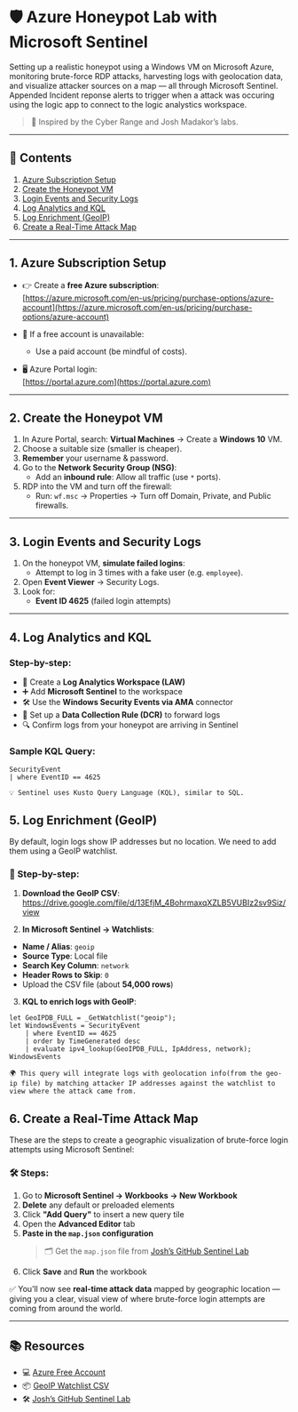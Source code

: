 # 🛡️ Azure Honeypot Lab with Microsoft Sentinel

Setting up a realistic honeypot using a Windows VM on Microsoft Azure, monitoring brute-force RDP attacks, harvesting logs with geolocation data, and visualize attacker sources on a map — all through Microsoft Sentinel. Appended Incident reponse alerts to trigger when a attack was occuring using the logic app to connect to the logic analystics workspace.

> 🔗 Inspired by the Cyber Range and Josh Madakor’s labs.

---

## 📌 Contents

1. [Azure Subscription Setup](#1-azure-subscription-setup)  
2. [Create the Honeypot VM](#2-create-the-honeypot-vm)  
3. [Login Events and Security Logs](#3-login-events-and-security-logs)  
4. [Log Analytics and KQL](#4-log-analytics-and-kql)  
5. [Log Enrichment (GeoIP)](#5-log-enrichment-geoip)  
6. [Create a Real-Time Attack Map](#6-create-a-real-time-attack-map)

---

## 1. Azure Subscription Setup

- 👉 Create a **free Azure subscription**:  
  [https://azure.microsoft.com/en-us/pricing/purchase-options/azure-account](https://azure.microsoft.com/en-us/pricing/purchase-options/azure-account)

- 🔁 If a free account is unavailable:
  - Use a paid account (be mindful of costs).
 

- 🖥️ Azure Portal login:  
  [https://portal.azure.com](https://portal.azure.com)

---

## 2. Create the Honeypot VM

1. In Azure Portal, search: **Virtual Machines** → Create a **Windows 10** VM.
2. Choose a suitable size (smaller is cheaper).
3. **Remember** your username & password.
4. Go to the **Network Security Group (NSG)**:
   - Add an **inbound rule**: Allow all traffic (use `*` ports).
5. RDP into the VM and turn off the firewall:
   - Run: `wf.msc` → Properties → Turn off Domain, Private, and Public firewalls.

---

## 3. Login Events and Security Logs

1. On the honeypot VM, **simulate failed logins**:
   - Attempt to log in 3 times with a fake user (e.g. `employee`).
2. Open **Event Viewer** → Security Logs.
3. Look for:
   - **Event ID 4625** (failed login attempts)

---

## 4. Log Analytics and KQL

### Step-by-step:

- 🔧 Create a **Log Analytics Workspace (LAW)**
- ➕ Add **Microsoft Sentinel** to the workspace
- 🛠️ Use the **Windows Security Events via AMA** connector
- 📌 Set up a **Data Collection Rule (DCR)** to forward logs
- 🔍 Confirm logs from your honeypot are arriving in Sentinel

### Sample KQL Query:
```
SecurityEvent
| where EventID == 4625

💡 Sentinel uses Kusto Query Language (KQL), similar to SQL. 
```

## 5. Log Enrichment (GeoIP)

By default, login logs show IP addresses but no location. We need to add them using a GeoIP watchlist.

### 🔽 Step-by-step:

1. **Download the GeoIP CSV**:
https://drive.google.com/file/d/13EfjM_4BohrmaxqXZLB5VUBIz2sv9Siz/view

2. **In Microsoft Sentinel → Watchlists**:
- **Name / Alias**: `geoip`
- **Source Type**: Local file
- **Search Key Column**: `network`
- **Header Rows to Skip**: `0`
- Upload the CSV file (about **54,000 rows**)

3. **KQL to enrich logs with GeoIP**:
```kql
let GeoIPDB_FULL = _GetWatchlist("geoip");
let WindowsEvents = SecurityEvent
    | where EventID == 4625
    | order by TimeGenerated desc
    | evaluate ipv4_lookup(GeoIPDB_FULL, IpAddress, network);
WindowsEvents

🌍 This query will integrate logs with geolocation info(from the geo-ip file) by matching attacker IP addresses against the watchlist to view where the attack came from.
```

## 6. Create a Real-Time Attack Map

These are the steps to create a geographic visualization of brute-force login attempts using Microsoft Sentinel:

### 🛠️ Steps:

1. Go to **Microsoft Sentinel → Workbooks → New Workbook**
2. **Delete** any default or preloaded elements
3. Click **"Add Query"** to insert a new query tile
4. Open the **Advanced Editor** tab
5. **Paste in the `map.json` configuration**  
   > 🗂️ Get the `map.json` file from [Josh’s GitHub Sentinel Lab](https://github.com/joshmadakor1/Sentinel-Lab)
6. Click **Save** and **Run** the workbook

✅ You’ll now see **real-time attack data** mapped by geographic location — giving you a clear, visual view of where brute-force login attempts are coming from around the world.

---

## 📚 Resources

- 💻 [Azure Free Account](https://azure.microsoft.com/en-us/pricing/purchase-options/azure-account)
- 📦 [GeoIP Watchlist CSV](https://raw.githubusercontent.com/joshmadakor1/lognpacific-public/refs/heads/main/misc/geoip-summarized.csv)
- 🛠️ [Josh’s GitHub Sentinel Lab](https://github.com/joshmadakor1/Sentinel-Lab)
